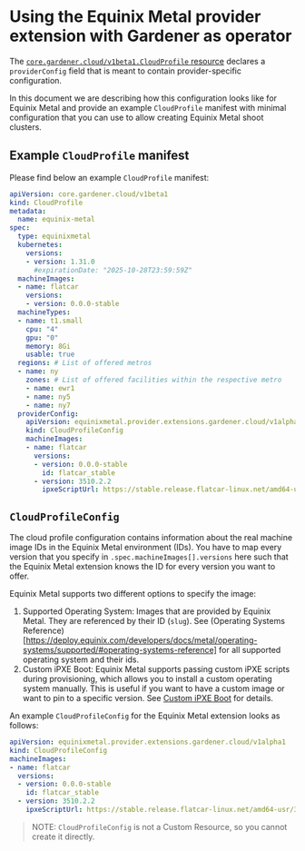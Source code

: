# Using the Equinix Metal provider extension with Gardener as operator

The [`core.gardener.cloud/v1beta1.CloudProfile` resource](https://github.com/gardener/gardener/blob/master/example/30-cloudprofile.yaml) declares a `providerConfig` field that is meant to contain provider-specific configuration.

In this document we are describing how this configuration looks like for Equinix Metal and provide an example `CloudProfile` manifest with minimal configuration that you can use to allow creating Equinix Metal shoot clusters.

## Example `CloudProfile` manifest

Please find below an example `CloudProfile` manifest:

```yaml
apiVersion: core.gardener.cloud/v1beta1
kind: CloudProfile
metadata:
  name: equinix-metal
spec:
  type: equinixmetal
  kubernetes:
    versions:
    - version: 1.31.0
      #expirationDate: "2025-10-28T23:59:59Z"
  machineImages:
  - name: flatcar
    versions:
    - version: 0.0.0-stable
  machineTypes:
  - name: t1.small
    cpu: "4"
    gpu: "0"
    memory: 8Gi
    usable: true
  regions: # List of offered metros
  - name: ny
    zones: # List of offered facilities within the respective metro
    - name: ewr1
    - name: ny5
    - name: ny7
  providerConfig:
    apiVersion: equinixmetal.provider.extensions.gardener.cloud/v1alpha1
    kind: CloudProfileConfig
    machineImages:
    - name: flatcar
      versions:
      - version: 0.0.0-stable
        id: flatcar_stable
      - version: 3510.2.2
        ipxeScriptUrl: https://stable.release.flatcar-linux.net/amd64-usr/3510.2.2/flatcar_production_packet.ipxe
```

## `CloudProfileConfig`

The cloud profile configuration contains information about the real machine image IDs in the Equinix Metal environment (IDs).
You have to map every version that you specify in `.spec.machineImages[].versions` here such that the Equinix Metal extension knows the ID for every version you want to offer.

Equinix Metal supports two different options to specify the image:
1. Supported Operating System: Images that are provided by Equinix Metal. They are referenced by their ID (`slug`). See (Operating Systems Reference)[https://deploy.equinix.com/developers/docs/metal/operating-systems/supported/#operating-systems-reference] for all supported operating system and their ids.
2. Custom iPXE Boot: Equinix Metal supports passing custom iPXE scripts during provisioning, which allows you to install a custom operating system manually. This is useful if you want to have a custom image or want to pin to a specific version. See [Custom iPXE Boot](https://deploy.equinix.com/developers/docs/metal/operating-systems/custom-ipxe/#provisioning-with-custom-ipxe) for details.

An example `CloudProfileConfig` for the Equinix Metal extension looks as follows:

```yaml
apiVersion: equinixmetal.provider.extensions.gardener.cloud/v1alpha1
kind: CloudProfileConfig
machineImages:
- name: flatcar
  versions:
  - version: 0.0.0-stable
    id: flatcar_stable
  - version: 3510.2.2
    ipxeScriptUrl: https://stable.release.flatcar-linux.net/amd64-usr/3510.2.2/flatcar_production_packet.ipxe
```

> NOTE: `CloudProfileConfig` is not a Custom Resource, so you cannot create it directly.
